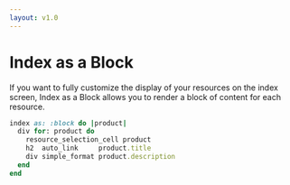 ```yaml
---
layout: v1.0
---
```

<!--
  WARNING: Please DO NOT edit this file! Update
  source documentation in lib/active_admin/views
  and execute rake yard to regenerate it.
-->

# Index as a Block

If you want to fully customize the display of your resources on the index
screen, Index as a Block allows you to render a block of content for each
resource.

```ruby
index as: :block do |product|
  div for: product do
    resource_selection_cell product
    h2  auto_link     product.title
    div simple_format product.description
  end
end
```
